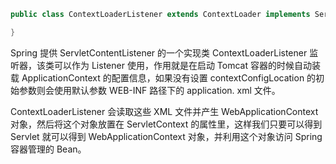 ---
---

```java
public class ContextLoaderListener extends ContextLoader implements ServletContextListener {

}
```

Spring 提供 ServletContentListener 的一个实现类 ContextLoaderListener 监听器，该类可以作为 Listener 使用，作用就是在启动 Tomcat 容器的时候自动装载 ApplicationContext 的配置信息，如果没有设置 contextConfigLocation 的初始参数则会使用默认参数 WEB-INF 路径下的 application. xml 文件。

ContextLoaderListener 会读取这些 XML 文件并产生 WebApplicationContext 对象，然后将这个对象放置在 ServletContext 的属性里，这样我们只要可以得到 Servlet 就可以得到 WebApplicationContext 对象，并利用这个对象访问 Spring 容器管理的 Bean。

